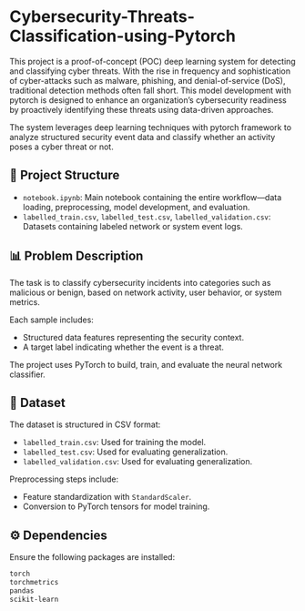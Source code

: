 # Cybersecurity-Threats-Classification-using-Pytorch

This project is a proof-of-concept (POC) deep learning system for detecting and classifying cyber threats. With the rise in frequency and sophistication of cyber-attacks such as malware, phishing, and denial-of-service (DoS), traditional detection methods often fall short. This model development with pytorch is designed to enhance an organization’s cybersecurity readiness by proactively identifying these threats using data-driven approaches.

The system leverages deep learning techniques with pytorch framework to analyze structured security event data and classify whether an activity poses a cyber threat or not.

## 📂 Project Structure

- `notebook.ipynb`: Main notebook containing the entire workflow—data loading, preprocessing, model development, and evaluation.
- `labelled_train.csv`, `labelled_test.csv`, `labelled_validation.csv`: Datasets containing labeled network or system event logs.


## 📊 Problem Description

The task is to classify cybersecurity incidents into categories such as malicious or benign, based on network activity, user behavior, or system metrics.

Each sample includes:
- Structured data features representing the security context.
- A target label indicating whether the event is a threat.

The project uses PyTorch to build, train, and evaluate the neural network classifier.

## 🧱 Dataset

The dataset is structured in CSV format:
- `labelled_train.csv`: Used for training the model.
- `labelled_test.csv`: Used for evaluating generalization.
- `labelled_validation.csv`: Used for evaluating generalization.

Preprocessing steps include:
- Feature standardization with `StandardScaler`.
- Conversion to PyTorch tensors for model training.

## ⚙️ Dependencies

Ensure the following packages are installed:

```bash
torch
torchmetrics
pandas
scikit-learn